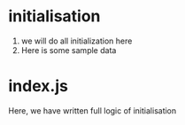 # initialisation 
  1. we will do all initialization here 
  2. Here is some sample data 
  
# index.js 
  Here, we have written full logic of initialisation 